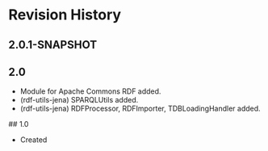 # Revision History

## 2.0.1-SNAPSHOT

## 2.0
  * Module for Apache Commons RDF added.
  * (rdf-utils-jena) SPARQLUtils added.
  * (rdf-utils-jena) RDFProcessor, RDFImporter, TDBLoadingHandler added.

## 1.0
  * Created